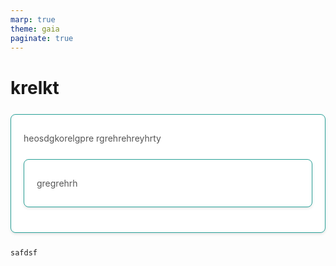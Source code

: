 ```yaml
---
marp: true
theme: gaia
paginate: true
---
```

<style>
    blockquote {
        border: 1px solid #2aa198; /* 边框，颜色为浅灰色 */
        border-radius: 8px; /* 圆角 */
        box-shadow: 0 2px 4px rgba(0, 0, 0, 0.1); /* 阴影效果 */
        padding: 15px 20px; /* 内边距，上下 15px，左右 20px */
        margin: 25px 0; /* 外边距，上下 25px，左右 0 */
        background-color: #fff; /* 背景色，白色 */
        color: #555; /* 文字颜色 */
    }
</style>

# krelkt
> heosdgkorelgpre
> rgrehrehreyhrty
> >gregrehrh

```
safdsf
```
